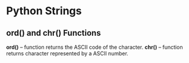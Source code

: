 # Python Strings
## ord() and chr() Functions

**ord()** – function returns the ASCII code of the character.
**chr()** – function returns character represented by a ASCII number.


